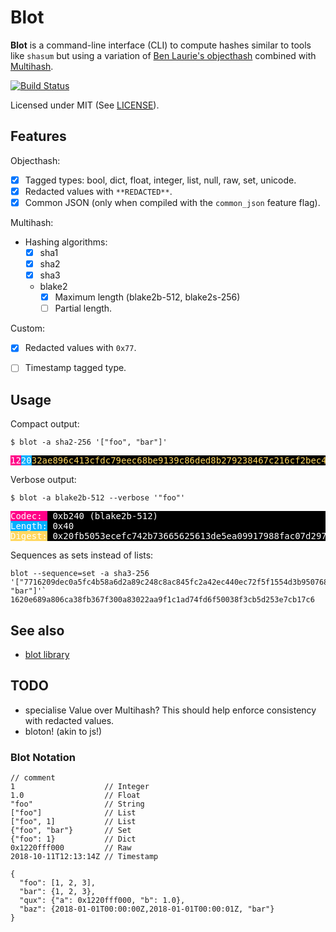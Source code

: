 # Blot

**Blot** is a command-line interface (CLI) to compute hashes similar to tools
like `shasum` but using a variation of [Ben Laurie's
objecthash](https://github.com/benlaurie/objecthash) combined with
[Multihash](https://github.com/multiformats/multihash).

[![Build Status](https://www.travis-ci.org/arnau/blot.svg?branch=master)](https://www.travis-ci.org/arnau/blot)

Licensed under MIT (See [LICENSE](./LICENSE)).

## Features

Objecthash:

* [x] Tagged types: bool, dict, float, integer, list, null, raw, set, unicode.
* [x] Redacted values with `**REDACTED**`.
* [x] Common JSON (only when compiled with the `common_json` feature flag).

Multihash:

* Hashing algorithms:
  * [x] sha1
  * [x] sha2
  * [x] sha3
  * blake2
    * [x] Maximum length (blake2b-512, blake2s-256)
    * [ ] Partial length.

Custom:

* [x] Redacted values with `0x77`.
* [ ] Timestamp tagged type.


## Usage

Compact output:

```
$ blot -a sha2-256 '["foo", "bar"]'
```

<pre style="background-color: #000; font-family: monospace; color: #fff">
<span style="background-color: #ff0087">12</span><span style="background-color: #00afff">20</span><span style="color: #ffd75f">32ae896c413cfdc79eec68be9139c86ded8b279238467c216cf2bec4d5f1e4a2</span>
</pre>

Verbose output:

```
$ blot -a blake2b-512 --verbose '"foo"'
```

<pre style="background-color: #000; font-family: monospace; color: #fff">
<span style="background-color: #ff0087">Codec: </span> 0xb240 (blake2b-512)
<span style="background-color: #00afff">Length:</span> 0x40
<span style="background-color: #ffd75f">Digest:</span> 0x20fb5053ecefc742b73665625613de5ea09917988fac07d2977ece1c9bebb1aa0e5dfe8e3f2ae7b30ac3b97fac511a4745d71f5d4dbb211d69d06b34fb031e60
</pre>

Sequences as sets instead of lists:

```
blot --sequence=set -a sha3-256 '["7716209dec0a5fc4b58a6d2a89c248c8ac845fc2a42ec440ec72f5f1554d3b9507689d", "bar"]'`
1620e689a806ca38fb367f300a83022aa9f1c1ad74fd6f50038f3cb5d253e7cb17c6
```

## See also

* [blot library](blot-lib)

## TODO

* specialise Value over Multihash? This should help enforce consistency with
  redacted values.
* bloton! (akin to js!)

### Blot Notation

```
// comment
1                    // Integer
1.0                  // Float
"foo"                // String
["foo"]              // List
["foo", 1]           // List
{"foo", "bar"}       // Set
{"foo": 1}           // Dict
0x1220fff000         // Raw
2018-10-11T12:13:14Z // Timestamp

{
  "foo": [1, 2, 3],
  "bar": {1, 2, 3},
  "qux": {"a": 0x1220fff000, "b": 1.0},
  "baz": {2018-01-01T00:00:00Z,2018-01-01T00:00:01Z, "bar"}
}
```

